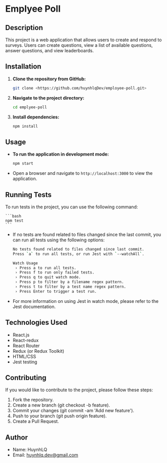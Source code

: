 # Emplyee Poll

## Description
This project is a web application that allows users to create and respond to surveys. Users can create questions, view a list of available questions, answer questions, and view leaderboards.

## Installation

1. **Clone the repository from GitHub:**

    ```bash
    git clone <https://github.com/huynhlqDev/employee-poll.git>
    ```

2. **Navigate to the project directory:**

    ```bash
    cd emplyee-poll
    ```

3. **Install dependencies:**

    ```bash
    npm install
    ```

## Usage

- **To run the application in development mode:**

    ```bash
    npm start
    ```

- Open a browser and navigate to `http://localhost:3000` to view the application.

## Running Tests

To run tests in the project, you can use the following command:

    ```bash
    npm test
    ```
- If no tests are found related to files changed since the last commit, you can run all tests using the following options:

    ```bash
    No tests found related to files changed since last commit.
    Press `a` to run all tests, or run Jest with `--watchAll`.

    Watch Usage
     › Press a to run all tests.
     › Press f to run only failed tests.
     › Press q to quit watch mode.
     › Press p to filter by a filename regex pattern.
     › Press t to filter by a test name regex pattern.
     › Press Enter to trigger a test run.

    ```
- For more information on using Jest in watch mode, please refer to the Jest documentation.

## Technologies Used
- React.js
- React-redux
- React Router
- Redux (or Redux Toolkit)
- HTML/CSS
- Jest testing

## Contributing
If you would like to contribute to the project, please follow these steps:

1. Fork the repository.
2. Create a new branch (git checkout -b feature).
3. Commit your changes (git commit -am 'Add new feature').
4. Push to your branch (git push origin feature).
5. Create a Pull Request.

## Author
- Name: HuynhLQ
- Email: huynhlq.dev@gmail.com

